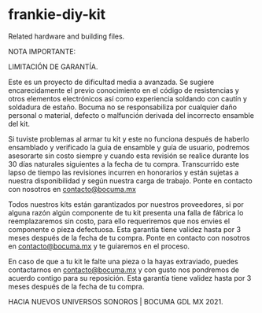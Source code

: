 # frankie-diy-kit
Related hardware and building files. 

NOTA IMPORTANTE:

LIMITACIÓN DE GARANTÍA.

Este es un proyecto de dificultad media a avanzada. Se sugiere encarecidamente el previo conocimiento en el código de resistencias y otros elementos electrónicos así como experiencia soldando con cautín y soldadura de estaño. Bocuma no se responsabiliza por cualquier daño personal o material, defecto o malfunción derivada del incorrecto ensamble del kit.

Si tuviste problemas al armar tu kit y este no funciona después de haberlo ensamblado y verificado la guia de ensamble y guía de usuario, podremos asesorarte sin costo siempre y cuando esta revisión se realice durante los 30 días naturales siguientes a la fecha de tu compra. Transcurrido este lapso de tiempo las revisiones incurren en honorarios y están sujetas a nuestra disponibilidad y según nuestra carga de trabajo. Ponte en contacto con nosotros en contacto@bocuma.mx 

Todos nuestros kits están garantizados por nuestros proveedores, si por alguna razón algún componente de tu kit presenta una falla de fábrica lo reemplazaremos sin costo, para ello requeriremos que nos envies el componente o pieza defectuosa. Esta garantía tiene validez hasta por 3 meses después de la fecha de tu compra. Ponte en contacto con nosotros en contacto@bocuma.mx y te guiaremos en el proceso.

En caso de que a tu kit le falte una pieza o la hayas extraviado, puedes contactarnos en contacto@bocuma.mx y con gusto nos pondremos de acuerdo contigo para su reposición. Esta garantía tiene validez hasta por 3 meses después de la fecha de tu compra.

HACIA NUEVOS UNIVERSOS SONOROS | BOCUMA GDL MX 2021.
